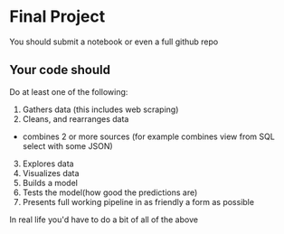# Final Project

 You should submit a notebook or even a full github repo

## Your code should

Do at least one of the following:

1. Gathers data (this includes web scraping)
2. Cleans, and rearranges data
 * combines 2 or more sources (for example combines view from SQL select with some JSON)
3. Explores data
4. Visualizes data
5. Builds a model
6. Tests the model(how good the predictions are)
7. Presents full working pipeline in as friendly a form as possible

In real life you'd have to do a bit of all of the above

